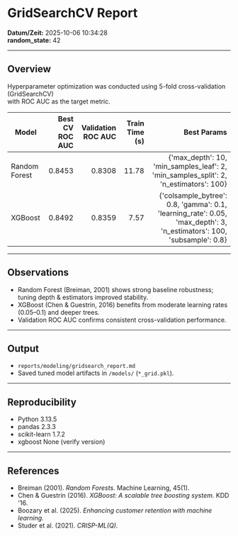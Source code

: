 # GridSearchCV Report

**Datum/Zeit:** 2025-10-06 10:34:28  
**random_state:** 42  

---

## Overview
Hyperparameter optimization was conducted using 5-fold cross-validation (GridSearchCV)  
with ROC AUC as the target metric.

| Model | Best CV ROC AUC | Validation ROC AUC | Train Time (s) | Best Params |
|--------|----------------:|-------------------:|---------------:|-------------:|
| Random Forest | 0.8453 | 0.8308 | 11.78 | {'max_depth': 10, 'min_samples_leaf': 2, 'min_samples_split': 2, 'n_estimators': 100} |
| XGBoost | 0.8492 | 0.8359 | 7.57 | {'colsample_bytree': 0.8, 'gamma': 0.1, 'learning_rate': 0.05, 'max_depth': 3, 'n_estimators': 100, 'subsample': 0.8} |

---

## Observations
- Random Forest (Breiman, 2001) shows strong baseline robustness; tuning depth & estimators improved stability.  
- XGBoost (Chen & Guestrin, 2016) benefits from moderate learning rates (0.05–0.1) and deeper trees.  
- Validation ROC AUC confirms consistent cross-validation performance.  

---

## Output
- `reports/modeling/gridsearch_report.md`  
- Saved tuned model artifacts in `/models/` (`*_grid.pkl`).  

---

## Reproducibility
- Python 3.13.5  
- pandas 2.3.3  
- scikit-learn 1.7.2  
- xgboost None (verify version)

---

## References
- Breiman (2001). *Random Forests.* Machine Learning, 45(1).  
- Chen & Guestrin (2016). *XGBoost: A scalable tree boosting system.* KDD '16.  
- Boozary et al. (2025). *Enhancing customer retention with machine learning.*  
- Studer et al. (2021). *CRISP-ML(Q).*  
